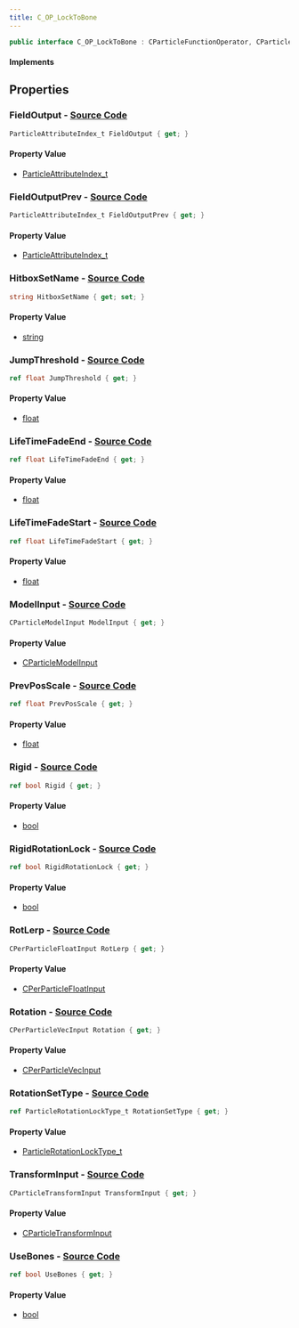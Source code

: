 ```yaml
---
title: C_OP_LockToBone
---
```


```csharp
public interface C_OP_LockToBone : CParticleFunctionOperator, CParticleFunction, ISchemaClass<CParticleFunction>, ISchemaClass<CParticleFunctionOperator>, ISchemaClass<C_OP_LockToBone>, ISchemaField, ISchemaClass, INativeHandle
```

#### Implements

## Properties

### **FieldOutput** - [Source Code](https://github.com/swiftly-solution/swiftlys2/blob/main/managed/src/SwiftlyS2.Generated/Schemas/Interfaces/C_OP_LockToBone.cs#L34)

```csharp
ParticleAttributeIndex_t FieldOutput { get; }
```

#### Property Value

- [ParticleAttributeIndex_t](/docs/api/shared/schemadefinitions/particleattributeindex_t)

### **FieldOutputPrev** - [Source Code](https://github.com/swiftly-solution/swiftlys2/blob/main/managed/src/SwiftlyS2.Generated/Schemas/Interfaces/C_OP_LockToBone.cs#L36)

```csharp
ParticleAttributeIndex_t FieldOutputPrev { get; }
```

#### Property Value

- [ParticleAttributeIndex_t](/docs/api/shared/schemadefinitions/particleattributeindex_t)

### **HitboxSetName** - [Source Code](https://github.com/swiftly-solution/swiftlys2/blob/main/managed/src/SwiftlyS2.Generated/Schemas/Interfaces/C_OP_LockToBone.cs#L28)

```csharp
string HitboxSetName { get; set; }
```

#### Property Value

- [string](https://learn.microsoft.com/dotnet/api/system.string)

### **JumpThreshold** - [Source Code](https://github.com/swiftly-solution/swiftlys2/blob/main/managed/src/SwiftlyS2.Generated/Schemas/Interfaces/C_OP_LockToBone.cs#L24)

```csharp
ref float JumpThreshold { get; }
```

#### Property Value

- [float](https://learn.microsoft.com/dotnet/api/system.single)

### **LifeTimeFadeEnd** - [Source Code](https://github.com/swiftly-solution/swiftlys2/blob/main/managed/src/SwiftlyS2.Generated/Schemas/Interfaces/C_OP_LockToBone.cs#L22)

```csharp
ref float LifeTimeFadeEnd { get; }
```

#### Property Value

- [float](https://learn.microsoft.com/dotnet/api/system.single)

### **LifeTimeFadeStart** - [Source Code](https://github.com/swiftly-solution/swiftlys2/blob/main/managed/src/SwiftlyS2.Generated/Schemas/Interfaces/C_OP_LockToBone.cs#L20)

```csharp
ref float LifeTimeFadeStart { get; }
```

#### Property Value

- [float](https://learn.microsoft.com/dotnet/api/system.single)

### **ModelInput** - [Source Code](https://github.com/swiftly-solution/swiftlys2/blob/main/managed/src/SwiftlyS2.Generated/Schemas/Interfaces/C_OP_LockToBone.cs#L16)

```csharp
CParticleModelInput ModelInput { get; }
```

#### Property Value

- [CParticleModelInput](/docs/api/shared/schemadefinitions/cparticlemodelinput)

### **PrevPosScale** - [Source Code](https://github.com/swiftly-solution/swiftlys2/blob/main/managed/src/SwiftlyS2.Generated/Schemas/Interfaces/C_OP_LockToBone.cs#L26)

```csharp
ref float PrevPosScale { get; }
```

#### Property Value

- [float](https://learn.microsoft.com/dotnet/api/system.single)

### **Rigid** - [Source Code](https://github.com/swiftly-solution/swiftlys2/blob/main/managed/src/SwiftlyS2.Generated/Schemas/Interfaces/C_OP_LockToBone.cs#L30)

```csharp
ref bool Rigid { get; }
```

#### Property Value

- [bool](https://learn.microsoft.com/dotnet/api/system.boolean)

### **RigidRotationLock** - [Source Code](https://github.com/swiftly-solution/swiftlys2/blob/main/managed/src/SwiftlyS2.Generated/Schemas/Interfaces/C_OP_LockToBone.cs#L40)

```csharp
ref bool RigidRotationLock { get; }
```

#### Property Value

- [bool](https://learn.microsoft.com/dotnet/api/system.boolean)

### **RotLerp** - [Source Code](https://github.com/swiftly-solution/swiftlys2/blob/main/managed/src/SwiftlyS2.Generated/Schemas/Interfaces/C_OP_LockToBone.cs#L44)

```csharp
CPerParticleFloatInput RotLerp { get; }
```

#### Property Value

- [CPerParticleFloatInput](/docs/api/shared/schemadefinitions/cperparticlefloatinput)

### **Rotation** - [Source Code](https://github.com/swiftly-solution/swiftlys2/blob/main/managed/src/SwiftlyS2.Generated/Schemas/Interfaces/C_OP_LockToBone.cs#L42)

```csharp
CPerParticleVecInput Rotation { get; }
```

#### Property Value

- [CPerParticleVecInput](/docs/api/shared/schemadefinitions/cperparticlevecinput)

### **RotationSetType** - [Source Code](https://github.com/swiftly-solution/swiftlys2/blob/main/managed/src/SwiftlyS2.Generated/Schemas/Interfaces/C_OP_LockToBone.cs#L38)

```csharp
ref ParticleRotationLockType_t RotationSetType { get; }
```

#### Property Value

- [ParticleRotationLockType_t](/docs/api/shared/schemadefinitions/particlerotationlocktype_t)

### **TransformInput** - [Source Code](https://github.com/swiftly-solution/swiftlys2/blob/main/managed/src/SwiftlyS2.Generated/Schemas/Interfaces/C_OP_LockToBone.cs#L18)

```csharp
CParticleTransformInput TransformInput { get; }
```

#### Property Value

- [CParticleTransformInput](/docs/api/shared/schemadefinitions/cparticletransforminput)

### **UseBones** - [Source Code](https://github.com/swiftly-solution/swiftlys2/blob/main/managed/src/SwiftlyS2.Generated/Schemas/Interfaces/C_OP_LockToBone.cs#L32)

```csharp
ref bool UseBones { get; }
```

#### Property Value

- [bool](https://learn.microsoft.com/dotnet/api/system.boolean)

